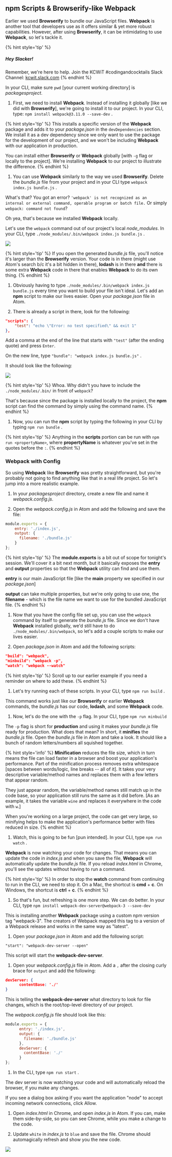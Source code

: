 ## **npm** Scripts & Browserify-like Webpack

Earlier we used **Browserify** to bundle our JavaScript files. **Webpack** is another tool that developers use as it offers similar & yet more robust capabilities. However, after using **Browserify**, it can be intimidating to use **Webpack**, so let's tackle it.

{% hint style='tip' %}
##### Hey Slacker!

Remember, we're here to help.
Join the KCWiT #codingandcocktails Slack Channel: [kcwit.slack.com](http://kcwit.slack.com)
{% endhint %}

In your CLI, make sure `pwd` [your current working directory] is _packagesproject_.

1. First, we need to install **Webpack**. Instead of installing it globally [like we did with **Browserify**], we're going to install it to our project. In your CLI, type: `npm install webpack@3.11.0 --save-dev` <i class="fa fa-share fa-rotate-180"></i>.  

  {% hint style='tip' %}
This installs a specific version of the **Webpack** package and adds it to your _package.json_ in the `devDependencies` section. We install it as a dev dependency since we only want to use the package for the development of our project, and we won't be including **Webpack** with our application in production.

You can install either **Browserify** or **Webpack** globally [with `-g` flag or locally to the project]. We're installing **Webpack** to our project to illustrate the difference.
  {% endhint %}

1. You can use **Webpack** similarly to the way we used **Browserify**. Delete the _bundle.js_ file from your project and in your CLI type `webpack index.js bundle.js` <i class="fa fa-share fa-rotate-180"></i>.

  What's that? You got an error? `'webpack' is not recognized as an internal or external command, operable program or batch file.` Or simply `webpack: command not found`?

  Oh yea, that's because we installed **Webpack** locally.

  Let's use the `webpack` command out of our project's local _node_modules_. In your CLI, type `./node_modules/.bin/webpack index.js bundle.js` <i class="fa fa-share fa-rotate-180"></i>.

  <img src="../images/webpack-command-location.png" style="max-width: 50%;" />

  {% hint style='tip' %}
If you open the generated _bundle.js_ file, you'll notice it's larger than the **Browserify** version. Your code is in there (might use Atom's search b/c it's a bit hidden in there), **lodash** is in there **and** there is some extra **Webpack** code in there that enables **Webpack** to do its own thing.
  {% endhint %}

1. Obviously having to type `./node_modules/.bin/webpack index.js bundle.js` every time you want to build your file isn't ideal. Let's add an **npm** script to make our lives easier. Open your _package.json_ file in Atom.

1. There is already a script in there, look for the following:
  ```json
  "scripts": {
      "test": "echo \"Error: no test specified\" && exit 1"
  },
  ```

  Add a comma at the end of the line that starts with `"test"` (after the ending quote) and press `Enter`.

  On the new line, type `"bundle": "webpack index.js bundle.js"` <i class="fa fa-share fa-rotate-180"></i>.

  It should look like the following:

  ![](../images/npm-scripts.png)

  {% hint style='tip' %}
Whoa. Why didn't you have to include the `./node_modules/.bin/` in front of `webpack`?

That's because since the package is installed locally to the project, the **npm** script can find the command by simply using the command name.
  {% endhint %}

1. Now, you can run the **npm** script by typing the following in your CLI by typing `npm run bundle` <i class="fa fa-share fa-rotate-180"></i>.

  {% hint style='tip' %}
Anything in the **scripts** portion can be run with `npm run <propertyName>`, where **propertyName** is whatever you've set in the quotes before the `:`.
  {% endhint %}



### Webpack with Config

So using **Webpack** like **Browserify** was pretty straightforward, but you're probably not going to find anything like that in a real life project. So let's jump into a more realistic example.

1. In your _packagesproject_ directory, create a new file and name it _webpack.config.js_.

1. Open the _webpack.config.js_ in Atom and add the following and save the file:

  ```javascript
  module.exports = {
      entry: './index.js',
      output: {
        filename: './bundle.js'
      }
  };
  ```

  {% hint style='tip' %}
The **module.exports** is a bit out of scope for tonight's session. We'll cover it a bit next month, but it basically exposes the **entry** and **output** properties so that the **Webpack** utility can find and use them.

**entry** is our main JavaScript file [like the **main** property we specified in our _package.json_]

**output** can take multiple properties, but we're only going to use one, the **filename** - which is the file name we want to use for the bundled JavaScript file.
  {% endhint %}

1. Now that you have the config file set up, you can use the `webpack` command by itself to generate the _bundle.js_ file. Since we don't have **Webpack** installed globally, we'd still have to do `./node_modules/.bin/webpack`, so let's add a couple scripts to make our lives easier.

1. Open _package.json_ in Atom and add the following scripts:

  ```json
  "build": "webpack",
  "minbuild": "webpack -p",
  "watch": "webpack --watch"
  ```

  {% hint style='tip' %}
Scroll up to our earlier example if you need a reminder on where to add these.
  {% endhint %}

1. Let's try running each of these scripts. In your CLI, type `npm run build` <i class="fa fa-share fa-rotate-180"></i>.

  This command works just like our **Browserify** or earlier **Webpack** commands, the _bundle.js_ has our code, **lodash**, and some **Webpack** code.

1. Now, let's do the one with the `-p` flag. In your CLI, type `npm run minbuild` <i class="fa fa-share fa-rotate-180"></i>

  The `-p` flag is short for **production** and using it makes your _bundle.js_ file ready for production. What does that mean? In short, it **minifies** the _bundle.js_ file. Open the _bundle.js_ file in Atom and take a look. It should like a bunch of random letters/numbers all squished together.

  {% hint style='info' %}
**Minification** reduces the file size, which in turn means the file can load faster in a browser and boost your application's performance. Part of the minification process removes extra whitespace [spaces between words/logic, line breaks -- all of it]. It takes your very descriptive variable/method names and replaces them with a few letters that appear random.

They just appear random, the variable/method names still match up in the code base, so your application still runs the same as it did before. [As an example, it takes the variable `wine` and replaces it everywhere in the code with `w`.]

When you're working on a large project, the code can get very large, so minifying helps to make the application's performance better with files reduced in size.
  {% endhint %}

1. Watch, this is going to be fun [pun intended]. In your CLI, type `npm run watch` <i class="fa fa-share fa-rotate-180"></i>.

  **Webpack** is now watching your code for changes. That means you can update the code in _index.js_ and when you save the file, **Webpack** will automatically update the _bundle.js_ file. If you reload _index.html_ in Chrome, you'll see the updates without having to run a command.

  {% hint style='tip' %}
  In order to stop the **watch** command from continuing to run in the CLI, we need to stop it. On a Mac, the shortcut is **cmd** + **c**. On Windows, the shortcut is **ctrl** + **c**.
  {% endhint %}

1. So that's fun, but refreshing is one more step. We can do better. In your CLI, type `npm install webpack-dev-server@webpack-3 --save-dev` <i class="fa fa-share fa-rotate-180"></i>

  This is installing another **Webpack** package using a custom npm version tag "webpack-3". The creators of Webpack mapped this tag to a version of a Webpack release and works in the same way as "latest".

1. Open your _package.json_ in Atom and add the following script:

  `"start": "webpack-dev-server --open"`

  This script will start the **webpack-dev-server**.

1. Open your _webpack.config.js_ file in Atom. Add a `,` after the closing curly brace for `output` and add the following:

  ```json
  devServer: {
        contentBase: './'
  }
  ```

  This is telling the **webpack-dev-server** what directory to look for file changes, which is the root/top-level directory of our project.

  The _webpack.config.js_ file should look like this:

  ```javascript
  module.exports = {
        entry: './index.js',
        output: {
          filename: './bundle.js'
        },
        devServer: {
          contentBase: './'
        }
  };
  ```

1. In the CLI, type `npm run start` <i class="fa fa-share fa-rotate-180"></i>.

  The dev server is now watching your code and will automatically reload the browser, if you make any changes.

  If you see a dialog box asking if you want the application "node" to accept incoming network connections, click Allow. 

1. Open _index.html_ in Chrome, and open _index.js_ in Atom. If you can, make them side-by-side, so you can see Chrome, while you make a change to the code.

1. Update `white` in _index.js_ to `blue` and save the file. Chrome should automagically refresh and show you the new code.

  ![](https://media.giphy.com/media/OUwzqE4ZOk5Bm/giphy.gif)
